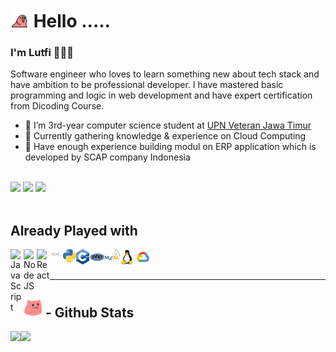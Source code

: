 <h1><img src="https://github.com/lutfi-pratama/lutfi-pratama/blob/main/60fps_parrot.gif" width="30"/>  Hello ..... </h1>
<h3>I'm Lutfi 👨🏼‍💻</h3>

Software engineer who loves to learn something new about tech stack and have ambition to be professional developer. I have mastered basic programming and logic in web development and have expert certification from Dicoding Course.

- 🏫 I’m 3rd-year computer science student at [UPN Veteran Jawa Timur](https://upnjatim.ac.id)
- 🌱 Currently gathering knowledge & experience on Cloud Computing
- 🎯 Have enough experience building modul on ERP application which is developed by SCAP company Indonesia <br><br>

[![](http://img.shields.io/badge/-LinkedIn-lightgrey?logo=linkedin&style=flat&logoColor=white&color=0077B5)](https://linkedin.com/in/muhammad-lutfi-pratama-4ab052217) 
[![](http://img.shields.io/badge/-Email-lightgrey?logo=gmail&style=flat&logoColor=white&color=D14836)](mailto:pratamalutfi60@gmail.com)
[![](http://img.shields.io/badge/-Twitter-lightgrey?logo=twitter&style=flat&logoColor=white&color=0077B5)](https://twitter.com/Yarnwoo)<br><br>


## Already Played with
  <a href="#"><img align="left" alt="JavaScript" title="JavaScript" width="21px" src="https://upload.wikimedia.org/wikipedia/commons/9/99/Unofficial_JavaScript_logo_2.svg" /></a>
  <a href="https://nodejs.org/"><img align="left" alt="NodeJS" title="NodeJS" width="21px" src="https://seeklogo.com/images/N/nodejs-logo-FBE122E377-seeklogo.com.png" /></a>
  <a href="https://reactjs.org/"><img align="left" alt="React" title="React" width="21px" src="https://cdn.worldvectorlogo.com/logos/react-2.svg" /></a>
  <a href="https://nextjs.org/"><img align="left" alt="Next" title="Next (React SSR Framework)" width="21px" src="https://github.com/lutfi-pratama/lutfi-pratama/blob/main/next_js.png"/></a>
  <a href="https://www.python.org/"><img align="left" alt="Python" title="Python" width="21px" src="https://github.com/lutfi-pratama/lutfi-pratama/blob/main/768px-Python-logo-notext.svg.png"/></a>
  <a href="#"><img align="left" alt="C++" title="C++" width="21px" src="https://github.com/lutfi-pratama/lutfi-pratama/blob/main/1200px-ISO_C%2B%2B_Logo.svg.png"/></a>
  <a href="https://www.php.net/"><img align="left" alt="PHP" title="PHP" width="25px" src="https://github.com/lutfi-pratama/lutfi-pratama/blob/main/php-logo-20743.png"/></a>
  <a href="https://www.mysql.com/"><img align="left" alt="MySQL" title="MySQL" width="25px" src="https://github.com/lutfi-pratama/lutfi-pratama/blob/main/logo-mysql-26300.png"/></a>
  <a href="#"><img align="left" alt="Linux" title="Linux" width="21px" src="https://github.com/lutfi-pratama/lutfi-pratama/blob/main/Lunux.png"/></a>
  <a href="https://cloud.google.com/"><img align="left" alt="Google Cloud" title="Goole Cloud" width="30px" src="https://github.com/lutfi-pratama/lutfi-pratama/blob/main/Google-cloud.png"/></a><br><br>
  
<hr>

<h2><img src="https://github.com/lutfi-pratama/lutfi-pratama/blob/main/meow_party.gif" width="30"/> - Github Stats </h2>
<a href="#"><img height="137px" src="https://github-readme-stats.vercel.app/api?username=lutfi-pratama&hide_title=true&hide_border=true&show_icons=true&include_all_commits=true&count_private=true&line_height=21&text_color=000&icon_color=000&bg_color=0,ea6161,ffc64d,fffc4d,52fa5a&theme=graywhite" /><!-- wi*quL3fcV --><img height="137px" src="https://github-readme-stats.vercel.app/api/top-langs/?username=lutfi-pratama&hide=html&hide_title=true&hide_border=true&layout=compact&langs_count=7&exclude_repo=comp426,Redventures-Movie-Quotes&text_color=000&icon_color=fff&bg_color=0,52fa5a,4dfcff,c64dff&theme=graywhite" /></a>


  

